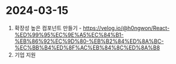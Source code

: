 # 2024-03-15
1. 확장성 높은 컴포넌트 만들기 - https://velog.io/@h0ngwon/React-%ED%99%95%EC%9E%A5%EC%84%B1-%EB%86%92%EC%9D%80-%EB%B2%84%ED%8A%BC-%EC%BB%B4%ED%8F%AC%EB%84%8C%ED%8A%B8
2. 기업 지원